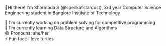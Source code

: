 👋Hi there! I'm Sharmada S (@speckofstardust), 3rd year Computer Science Enginnering student in Banglore Institute of Technology  

🔭 I’m currently working on problem solving for competitive programming  
🌱 I’m currently learning Data Structure and Algorithms  
😄 Pronouns: she/her  
⚡ Fun fact: I love turtles
<!--
**speckofstardust/speckofstardust** is a ✨ _special_ ✨ repository because its `README.md` (this file) appears on your GitHub profile.

Here are some ideas to get you started:

- 
- 
- 👯 I’m looking to collaborate on ...
- 🤔 I’m looking for help with ...
- 💬 Ask me about ...
- 📫 How to reach me: ...
-  ...
- 
-->
